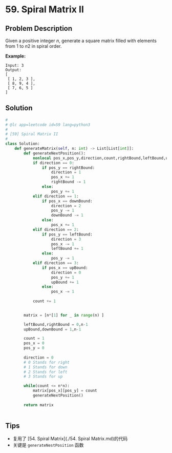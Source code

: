 # 59. Spiral Matrix II



## Problem Description

Given a positive integer *n*, generate a square matrix filled with elements from 1 to *n*2 in spiral order.

**Example:**

```
Input: 3
Output:
[
 [ 1, 2, 3 ],
 [ 8, 9, 4 ],
 [ 7, 6, 5 ]
]
```



## Solution



```python
#
# @lc app=leetcode id=59 lang=python3
#
# [59] Spiral Matrix II
#
class Solution:
    def generateMatrix(self, n: int) -> List[List[int]]:
        def generateNextPosition():
            nonlocal pos_x,pos_y,direction,count,rightBound,leftBound,upBound,downBound
            if direction == 0:
                if pos_y == rightBound:
                    direction = 1
                    pos_x += 1
                    rightBound -= 1
                else:
                    pos_y += 1
            elif direction == 1:
                if pos_x == downBound:
                    direction = 2
                    pos_y -= 1
                    downBound -= 1
                else:
                    pos_x += 1
            elif direction == 2:
                if pos_y == leftBound:
                    direction = 3
                    pos_x -= 1
                    leftBound += 1
                else:
                    pos_y -= 1
            elif direction == 3:
                if pos_x == upBound:
                    direction = 0
                    pos_y += 1
                    upBound += 1
                else:
                    pos_x -= 1
            
            count += 1

    
        matrix = [n*[1] for _ in range(n) ]

        leftBound,rightBound = 0,n-1
        upBound,downBound = 1,n-1

        count = 1
        pos_x = 0
        pos_y = 0
        
        direction = 0 
        # 0 Stands for right
        # 1 Stands for down
        # 2 Stands for left
        # 3 Stands for up

        while(count <= n*n):
            matrix[pos_x][pos_y] = count
            generateNextPosition()
        
        return matrix
            

```



## Tips

- 复用了 [54. Spiral Matrix](./54. Spiral Matrix.md)的代码
- 关键是 `generateNestPosition` 函数

